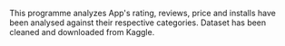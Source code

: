 
This programme  analyzes App's rating, reviews, price and installs have been analysed against their respective categories. Dataset has been cleaned and downloaded from Kaggle.



